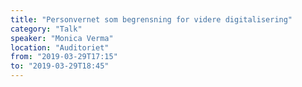 ```yaml
---
title: "Personvernet som begrensning for videre digitalisering"
category: "Talk"
speaker: "Monica Verma"
location: "Auditoriet"
from: "2019-03-29T17:15"
to: "2019-03-29T18:45"
---
```

